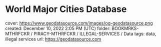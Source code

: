# World Major Cities Database

cover: https://www.geodatasource.com/images/og-geodatasource.png
created: December 10, 2022 2:05 PM (UTC)
folder: BOOKMRKS-MTHRFCKR / PIRACY-MTHRFCKR / ILLEGAL-SERVICES / Data
tags: data, illegal services
url: https://geodatasource.com